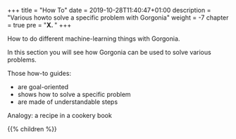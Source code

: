 +++
title = "How To"
date = 2019-10-28T11:40:47+01:00
description = "Various howto solve a specific problem with Gorgonia"
weight = -7
chapter = true
pre = "<b>X. </b>"
+++

How to do different machine-learning things with Gorgonia.

In this section you will see how Gorgonia can be used to solve various problems.

Those how-to guides:

* are goal-oriented
* shows how to solve a specific problem
* are made of understandable steps

Analogy: a recipe in a cookery book

{{% children %}}
